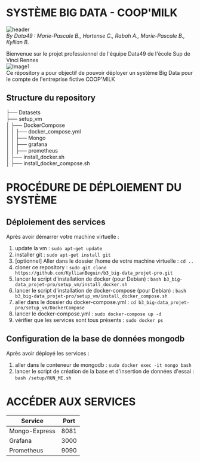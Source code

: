# SYSTÈME BIG DATA - COOP'MILK  
![header](https://user-images.githubusercontent.com/50613619/167309970-bf82e8e7-52d6-4d0a-a218-3b6a927969b7.PNG)  
*By Data49 : Marie-Pascale B., Hortense C., Rabah A., Marie-Pascale B., Kyllian B.*

Bienvenue sur le projet professionnel de l'équipe Data49 de l'école Sup de Vinci Rennes  
![Image1](https://user-images.githubusercontent.com/50613619/167310031-d208ef5f-474e-4dc0-bb5b-9eeb345aff5c.png)  
Ce répository a pour objectif de pouvoir déployer un système Big Data pour le compte de l'entreprise fictive COOP'MILK  
## Structure du repository
├── Datasets  
├── setup_vm  
│   ├── DockerCompose  
│   │   ├── docker_compose.yml  
│   │   ├── Mongo  
│   │   ├── grafana  
│   │   ├── prometheus  
│   ├── install_docker.sh  
│   ├── install_docker_compose.sh  
# PROCÉDURE DE DÉPLOIEMENT DU SYSTÈME  
## Déploiement des services
Après avoir démarrer votre machine virtuelle :  
1. update la vm : `sudo apt-get update`
2. installer git : `sudo apt-get install git`
3. [optionnel] Aller dans le dossier /home de votre machine virtuelle : `cd ..`  
4. cloner ce repository : `sudo git clone https://github.com/KyllianBeguin/b3_big-data_projet-pro.git`  
5. lancer le script d'installation de docker (pour Debian) : `bash b3_big-data_projet-pro/setup_vm/install_docker.sh`  
6. lancer le script d'installation de docker-compose (pour Debian) : `bash  b3_big-data_projet-pro/setup_vm/install_docker_compose.sh`  
7. aller dans le dossier du docker-compose.yml : `cd b3_big-data_projet-pro/setup_vm/DockerCompose`  
8. lancer le docker-compose.yml : `sudo docker-compose up -d`  
9. vérifier que les services sont tous présents : `sudo docker ps`  
## Configuration de la base de données mongodb  
Après avoir déployé les services :
1. aller dans le conteneur de mongodb : `sudo docker exec -it mongo bash`  
2. lancer le script de création de la base et d'insertion de données d'essai : `bash /setup/RUN_ME.sh`  
# ACCÉDER AUX SERVICES
| Service | Port |
| ----------- | ----------- |
| Mongo-Express | 8081 |
| Grafana | 3000 |
| Prometheus | 9090 |
